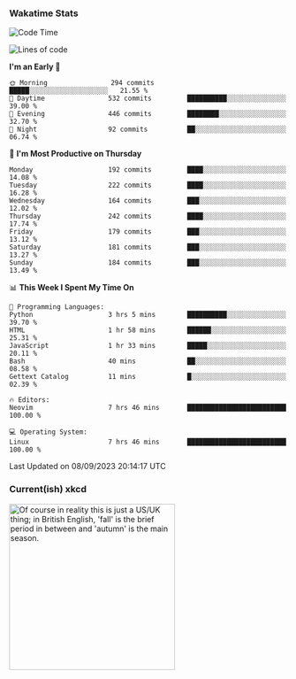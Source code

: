### Wakatime Stats
<!--START_SECTION:waka-->
![Code Time](http://img.shields.io/badge/Code%20Time-1%2C948%20hrs%2038%20mins-blue)

![Lines of code](https://img.shields.io/badge/From%20Hello%20World%20I%27ve%20Written-837.8%20thousand%20lines%20of%20code-blue)

**I'm an Early 🐤** 

```text
🌞 Morning                294 commits         █████░░░░░░░░░░░░░░░░░░░░   21.55 % 
🌆 Daytime                532 commits         ██████████░░░░░░░░░░░░░░░   39.00 % 
🌃 Evening                446 commits         ████████░░░░░░░░░░░░░░░░░   32.70 % 
🌙 Night                  92 commits          ██░░░░░░░░░░░░░░░░░░░░░░░   06.74 % 
```
📅 **I'm Most Productive on Thursday** 

```text
Monday                   192 commits         ████░░░░░░░░░░░░░░░░░░░░░   14.08 % 
Tuesday                  222 commits         ████░░░░░░░░░░░░░░░░░░░░░   16.28 % 
Wednesday                164 commits         ███░░░░░░░░░░░░░░░░░░░░░░   12.02 % 
Thursday                 242 commits         ████░░░░░░░░░░░░░░░░░░░░░   17.74 % 
Friday                   179 commits         ███░░░░░░░░░░░░░░░░░░░░░░   13.12 % 
Saturday                 181 commits         ███░░░░░░░░░░░░░░░░░░░░░░   13.27 % 
Sunday                   184 commits         ███░░░░░░░░░░░░░░░░░░░░░░   13.49 % 
```


📊 **This Week I Spent My Time On** 

```text
💬 Programming Languages: 
Python                   3 hrs 5 mins        ██████████░░░░░░░░░░░░░░░   39.70 % 
HTML                     1 hr 58 mins        ██████░░░░░░░░░░░░░░░░░░░   25.31 % 
JavaScript               1 hr 33 mins        █████░░░░░░░░░░░░░░░░░░░░   20.11 % 
Bash                     40 mins             ██░░░░░░░░░░░░░░░░░░░░░░░   08.58 % 
Gettext Catalog          11 mins             █░░░░░░░░░░░░░░░░░░░░░░░░   02.39 % 

🔥 Editors: 
Neovim                   7 hrs 46 mins       █████████████████████████   100.00 % 

💻 Operating System: 
Linux                    7 hrs 46 mins       █████████████████████████   100.00 % 
```


 Last Updated on 08/09/2023 20:14:17 UTC
<!--END_SECTION:waka-->

### Current(ish) xkcd
<a id="xkcd-a" title="Of course in reality this is just a US/UK thing; in British English, 'fall' is the brief period in between and 'autumn' is the main season." href="https://www.xkcd.com" target="_blank">
        <img align="center" id="xkcd-img" src="https://imgs.xkcd.com/comics/autumn_and_fall.png" alt="Of course in reality this is just a US/UK thing; in British English, 'fall' is the brief period in between and 'autumn' is the main season." height=300 />
</a>
